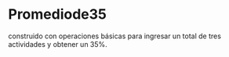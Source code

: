 # Promediode35
construido con operaciones básicas para ingresar un total de tres actividades y obtener un 35%.
